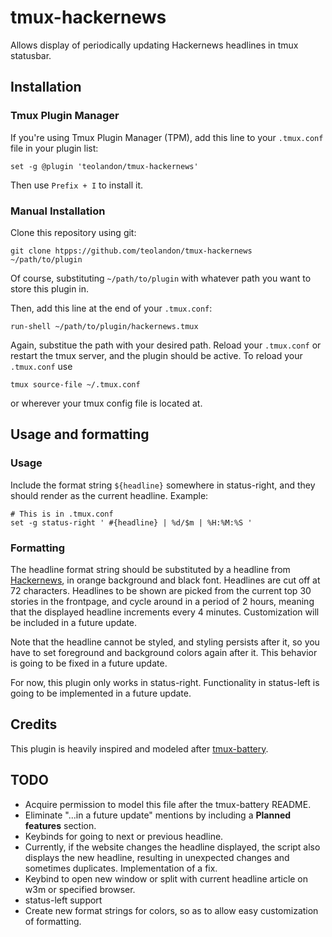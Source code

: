 # tmux-hackernews
Allows display of periodically updating Hackernews headlines in tmux statusbar.

## Installation
### Tmux Plugin Manager
If you're using Tmux Plugin Manager (TPM), add this line to your `.tmux.conf` file in your plugin list:

    set -g @plugin 'teolandon/tmux-hackernews'

Then use `Prefix + I` to install it.

### Manual Installation
Clone this repository using git:

    git clone htpps://github.com/teolandon/tmux-hackernews ~/path/to/plugin

Of course, substituting `~/path/to/plugin` with whatever path you want to store this plugin in.

Then, add this line at the end of your `.tmux.conf`:

    run-shell ~/path/to/plugin/hackernews.tmux

Again, substitue the path with your desired path. Reload your `.tmux.conf` or restart the tmux server, and the plugin should be active. To reload your `.tmux.conf` use

    tmux source-file ~/.tmux.conf

or wherever your tmux config file is located at.

## Usage and formatting
### Usage
Include the format string `${headline}` somewhere in status-right, and they should render as the current headline. Example:

```
# This is in .tmux.conf
set -g status-right ' #{headline} | %d/$m | %H:%M:%S '
```

### Formatting
The headline format string should be substituted by a headline from [Hackernews](https://news.ycombinator.com), in orange background and black font. Headlines are cut off at 72 characters. Headlines to be shown are picked from the current top 30 stories in the frontpage, and cycle around in a period of 2 hours, meaning that the displayed headline increments every 4 minutes. Customization will be included in a future update.

Note that the headline cannot be styled, and styling persists after it, so you have to set foreground and background colors again after it. This behavior is going to be fixed in a future update.
 
For now, this plugin only works in status-right. Functionality in status-left is going to be implemented in a future update.

## Credits
This plugin is heavily inspired and modeled after [tmux-battery](https://github.com/tmux-plugins/tmux-battery).

## TODO
 * Acquire permission to model this file after the tmux-battery README.
 * Eliminate "...in a future update" mentions by including a **Planned features** section.
 * Keybinds for going to next or previous headline.
 * Currently, if the website changes the headline displayed, the script also displays the new headline, resulting in unexpected changes and sometimes duplicates. Implementation of a fix.
 * Keybind to open new window or split with current headline article on w3m or specified browser.
 * status-left support
 * Create new format strings for colors, so as to allow easy customization of formatting.
